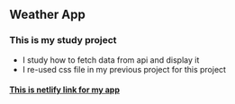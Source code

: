 ## Weather App
### This is my study project
- I study how to fetch data from api and display it
- I re-used css file in my previous project for this project
#### [This is netlify link for my app](https://weather-app-ha.netlify.app/)
